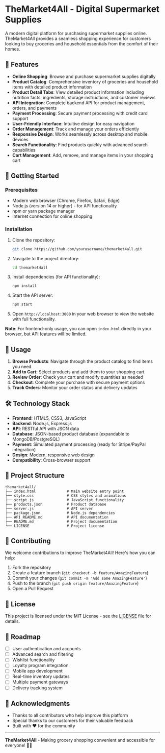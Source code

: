 # TheMarket4All - Digital Supermarket Supplies

A modern digital platform for purchasing supermarket supplies online. TheMarket4All provides a seamless shopping experience for customers looking to buy groceries and household essentials from the comfort of their homes.

## 🛒 Features

- **Online Shopping**: Browse and purchase supermarket supplies digitally
- **Product Catalog**: Comprehensive inventory of groceries and household items with detailed product information
- **Product Detail Tabs**: View detailed product information including nutrition facts, ingredients, storage instructions, and customer reviews
- **API Integration**: Complete backend API for product management, orders, and payments
- **Payment Processing**: Secure payment processing with credit card support
- **User-Friendly Interface**: Intuitive design for easy navigation
- **Order Management**: Track and manage your orders efficiently
- **Responsive Design**: Works seamlessly across desktop and mobile devices
- **Search Functionality**: Find products quickly with advanced search capabilities
- **Cart Management**: Add, remove, and manage items in your shopping cart

## 🚀 Getting Started

### Prerequisites

- Modern web browser (Chrome, Firefox, Safari, Edge)
- Node.js (version 14 or higher) - for API functionality
- npm or yarn package manager
- Internet connection for online shopping

### Installation

1. Clone the repository:
   ```bash
   git clone https://github.com/yourusername/themarket4all.git
   ```

2. Navigate to the project directory:
   ```bash
   cd themarket4all
   ```

3. Install dependencies (for API functionality):
   ```bash
   npm install
   ```

4. Start the API server:
   ```bash
   npm start
   ```

5. Open `http://localhost:3000` in your web browser to view the website with full functionality.

**Note**: For frontend-only usage, you can open `index.html` directly in your browser, but API features will be limited.

## 📱 Usage

1. **Browse Products**: Navigate through the product catalog to find items you need
2. **Add to Cart**: Select products and add them to your shopping cart
3. **Review Order**: Check your cart and modify quantities as needed
4. **Checkout**: Complete your purchase with secure payment options
5. **Track Orders**: Monitor your order status and delivery updates

## 🛠️ Technology Stack

- **Frontend**: HTML5, CSS3, JavaScript
- **Backend**: Node.js, Express.js
- **API**: RESTful API with JSON data
- **Database**: JSON-based product database (expandable to MongoDB/PostgreSQL)
- **Payment**: Simulated payment processing (ready for Stripe/PayPal integration)
- **Design**: Modern, responsive web design
- **Compatibility**: Cross-browser support

## 📁 Project Structure

```
themarket4all/
├── index.html              # Main website entry point
├── style.css               # CSS styles and animations
├── script.js               # JavaScript functionality
├── products.json           # Product database
├── server.js               # API server
├── package.json            # Node.js dependencies
├── API_README.md           # API documentation
├── README.md               # Project documentation
└── LICENSE                 # Project license
```

## 🤝 Contributing

We welcome contributions to improve TheMarket4All! Here's how you can help:

1. Fork the repository
2. Create a feature branch (`git checkout -b feature/AmazingFeature`)
3. Commit your changes (`git commit -m 'Add some AmazingFeature'`)
4. Push to the branch (`git push origin feature/AmazingFeature`)
5. Open a Pull Request

## 📄 License

This project is licensed under the MIT License - see the [LICENSE](LICENSE) file for details.

## 🎯 Roadmap

- [ ] User authentication and accounts
- [ ] Advanced search and filtering
- [ ] Wishlist functionality
- [ ] Loyalty program integration
- [ ] Mobile app development
- [ ] Real-time inventory updates
- [ ] Multiple payment gateways
- [ ] Delivery tracking system

## 🙏 Acknowledgments

- Thanks to all contributors who help improve this platform
- Special thanks to our customers for their valuable feedback
- Built with ❤️ for the community

---

**TheMarket4All** - Making grocery shopping convenient and accessible for everyone! 🛒✨